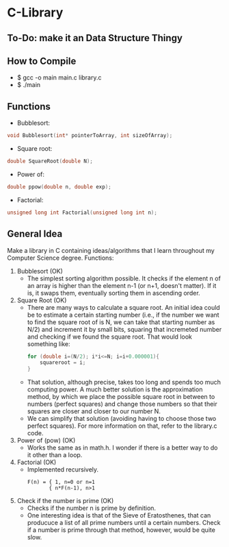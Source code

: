 # C-Library

## To-Do: make it an Data Structure Thingy

## How to Compile
- $ gcc -o main main.c library.c
- $ ./main

## Functions
- Bubblesort:
```c
void Bubblesort(int* pointerToArray, int sizeOfArray);
```
- Square root:
```c
double SquareRoot(double N);
```
- Power of:
```c
double ppow(double n, double exp);
```
- Factorial:
```c
unsigned long int Factorial(unsigned long int n);
```

## General Idea
Make a library in C containing ideas/algorithms that I learn throughout my Computer Science degree.
Functions:
1. Bubblesort (OK)
    - The simplest sorting algorithm possible. It checks if the element n of an array is higher than the element n-1 (or n+1, doesn't matter). If it is, it swaps them, eventually sorting them in ascending order.
2. Square Root (OK)
    - There are many ways to calculate a square root. An initial idea could be to estimate a certain starting number (i.e., if the number we want to find the square root of is N, we can take that starting number as N/2) and increment it by small bits, squaring that incremeted number and checking if we found the square root. That would look something like:
        ```c
        for (double i=(N/2); i*i<=N; i=i+0.000001){
            squareroot = i;
        }
        ```
    - That solution, although precise, takes too long and spends too much computing power. A much better solution is the approximation method, by which we place the possible square root in between to numbers (perfect squares) and change those numbers so that their squares are closer and closer to our number N.
    - We can simplify that solution (avoiding having to choose those two perfect squares). For more information on that, refer to the library.c code.
3. Power of (pow) (OK)
    - Works the same as in math.h. I wonder if there is a better way to do it other than a loop.
4. Factorial (OK)
    - Implemented recursively.
        ```
        F(n) = { 1, n=0 or n=1
               { n*F(n-1), n>1
        ```
5. Check if the number is prime (OK)
    - Checks if the number n is prime by definition.
    - One interesting idea is that of the Sieve of Eratosthenes, that can producuce a list of all prime numbers until a certain numbers. Check if a number is prime through that method, however, would be quite slow.
